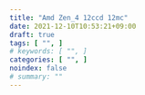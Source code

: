 ```yaml
---
title: "Amd Zen_4 12ccd 12mc"
date: 2021-12-10T10:53:21+09:00
draft: true
tags: [ "", ]
# keywords: [ "", ]
categories: [ "", ]
noindex: false
# summary: ""
---
```


